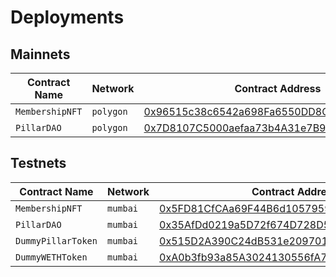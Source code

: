 # Deployments

## Mainnets

| Contract Name | Network | Contract Address | Transaction Hash |  
| --- | --- | --- |  --- |
| `MembershipNFT` | `polygon` | [0x96515c38c6542a698Fa6550DD8C7de9BE602953c](https://polygonscan.com/address/0x96515c38c6542a698Fa6550DD8C7de9BE602953c) | [0x5cb3324c294cd003134d7758dadcf3a54dd129dbb284abe5672203129b1ca42d](https://polygonscan.com/tx/0x5cb3324c294cd003134d7758dadcf3a54dd129dbb284abe5672203129b1ca42d) |
| `PillarDAO` | `polygon` | [0x7D8107C5000aefaa73b4A31e7B9bDC58D3fdE24b](https://polygonscan.com/address/0x7D8107C5000aefaa73b4A31e7B9bDC58D3fdE24b) | [0xe9b81b00a629edfb6a22238730c237c41bfb452b454ec5f9710f0b86cdc3ce03](https://polygonscan.com/tx/0xe9b81b00a629edfb6a22238730c237c41bfb452b454ec5f9710f0b86cdc3ce03) |

## Testnets

| Contract Name | Network | Contract Address | Transaction Hash |  
| --- | --- | --- |  --- |
| `MembershipNFT` | `mumbai` | [0x5FD81CfCAa69F44B6d105795961b3E484ac9e7dB](https://mumbai.polygonscan.com/address/0x5FD81CfCAa69F44B6d105795961b3E484ac9e7dB) | [0x0f18fba0b3ffc18698fe7cb2eac1d8cc5d884a607eda27a0eebd3326f9399ebc](https://mumbai.polygonscan.com/tx/0x0f18fba0b3ffc18698fe7cb2eac1d8cc5d884a607eda27a0eebd3326f9399ebc) |
| `PillarDAO` | `mumbai` | [0x35AfDd0219a5D72f674D728D5544Bc0f838eEFFa](https://mumbai.polygonscan.com/address/0x35AfDd0219a5D72f674D728D5544Bc0f838eEFFa) | [0x71df50e439e04bd8f94df5f1da4ec9520063fc05fb2a082608fc391f8f347049](https://mumbai.polygonscan.com/tx/0x71df50e439e04bd8f94df5f1da4ec9520063fc05fb2a082608fc391f8f347049) |
| `DummyPillarToken` | `mumbai` | [0x515D2A390C24dB531e209701d907FC0Ee1C7c224](https://mumbai.polygonscan.com/address/0x515D2A390C24dB531e209701d907FC0Ee1C7c224) | [0xd0ced5a1d4bed7fb8f24165c0550299ede6bbacff53ee990d7668930a0f763cf](https://mumbai.polygonscan.com/tx/0xd0ced5a1d4bed7fb8f24165c0550299ede6bbacff53ee990d7668930a0f763cf) |
| `DummyWETHToken` | `mumbai` | [0xA0b3fb93a85A3024130556fA7a685E254744373a](https://mumbai.polygonscan.com/address/0xA0b3fb93a85A3024130556fA7a685E254744373a) | [0x9094ff9303a9a590da26853298c25599a94f160f8a3e8318fd8b190da139851a](https://mumbai.polygonscan.com/tx/0x9094ff9303a9a590da26853298c25599a94f160f8a3e8318fd8b190da139851a) |
